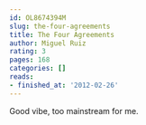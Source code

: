 ```yaml
---
id: OL8674394M
slug: the-four-agreements
title: The Four Agreements
author: Miguel Ruiz
rating: 3
pages: 168
categories: []
reads:
- finished_at: '2012-02-26'
---
```

Good vibe, too mainstream for me.
